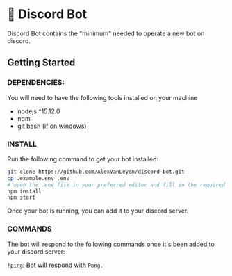 # :robot: Discord Bot
Discord Bot contains the "minimum" needed to operate a new bot on discord.

## Getting Started

### DEPENDENCIES: 
You will need to have the following tools installed on your machine
- nodejs ^15.12.0
- npm
- git bash (if on windows)

### INSTALL
Run the following command to get your bot installed:

```bash
git clone https://github.com/AlexVanLeyen/discord-bot.git
cp .example.env .env
# open the .env file in your preferred editor and fill in the required secrets
npm install
npm start
```

Once your bot is running, you can add it to your discord server.

### COMMANDS
The bot will respond to the following commands once it's been added to your discord server:

`!ping`: Bot will respond with `Pong.`
